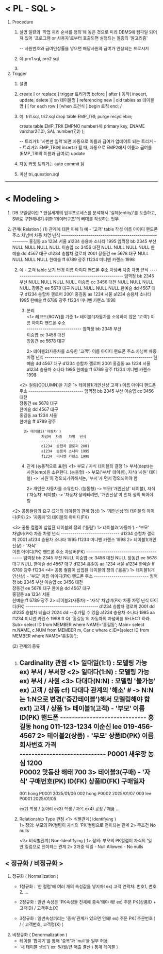 # < PL - SQL >

1. Procedure
	1) 설명
		일련의 '작업 처리 순서를 정의'해 놓은 것으로 미리 DBMS에 컴파일 되어져 있어 '프로그램 or 사용자'로부터 호출되면 실행되는 일종의 '알고리즘'
		
		-- 사원번호와 급여인상률을 넣으면 해당사원의 급여가 인상되는 프로시저
		
	2) 예
	   pro1.sql, pro2.sql
	   
	3) 
2. Trigger
	1) 설명
	2) create [ or replace ] trigger 트리거명
	   before | after
		   [ 동작( inseert, update, delete )] on 테이블명
		   [ referencing new | old tables as 테이블명 ]
		   [ for each row ]
		   [when 조건식 ]
	   begin
		   로직
	   end;
	   /
	   
	3) 예: tri1.sql, tri2.sql
		drop table EMP_TRI;
		purge recyclebin;

		create table EMP_TRI(
		    EMPNO number(4) primary key, 
		    ENAME varchar2(10), 
		    SAL number(7,2)
		);

        -- 트리거1: '사번만 입력'되면 자동으로 이름과 급여가 업데이트 되는 트리거 
		-- 트리거2: EMP_TRI에 insert가 될 때, 자동으로 EMP2에서 이름과 급여를 (EMP_TRI의 이름과 급여로) update 
		
	4) 자동 커밋
	   트리거는 auto commit 됨
	   
	5) 미션
	   tri_question.sql
	   

---

# < Modeling >

1. DB 모델링이란 ?
   현실세계의 업무프로세스를 분석해서 '실체(entity)'를 도출하고, 
   SW로 구현해내기 위한 '데이터구조'의 뼈대를 작성하는 업무 

2. 관계( Relation )
   (1) 관계에 대한 이해
       1) 예 - '고객' table 작성
           이름   아이디   핸드폰   주소   차넘버   차종   차명  년식 
	   ---------------------------------------------------------
	   홍길동  aa     1234   서울   a1234  승용차 소나타 1995
	   임꺽정  bb     2345   부산   NULL   NULL    NULL  NULL
	   이승엽  cc     3456   대전   NULL   NULL    NULL  NULL
	   한예슬  dd     4567   대구   d1234  승합차 갤로퍼 2001 
	   장동건  ee     5678   대구   NULL   NULL    NULL  NULL
	   한예슬  ff     6789   광주   f1234  미니벤 카렌스 1998 

    2) 예 - 고객 table 보기 변경 
	   이름   아이디   핸드폰   주소   차넘버  차종   차명  년식 
           ---------------------------------------------------------
           임꺽정  bb     2345   부산   NULL   NULL    NULL  NULL
           이승엽  cc     3456   대전   NULL   NULL    NULL  NULL
           장동건  ee     5678   대구   NULL   NULL    NULL  NULL
           한예슬  dd     4567   대구   d1234  승합차 갤로퍼 2001
           홍길동  aa     1234   서울   a1234  승용차 소나타 1995
           한예슬  ff     6789   광주   f1234  미니벤 카렌스 1998

        3) 분리   
		   <1> 레코드(ROW)를 기준
		      1> 테이블1(자동차를 소유하지 않은 '고객')
	                 이름  아이디  핸드폰  주소  
	               ----------------------------
	                 임꺽정  bb     2345   부산   
	                 이승엽  cc     3456   대전   
	                 장동건  ee     5678   대구 
	
	          2> 테이블2(자동차를 소유한 '고객')
	                 이름  아이디  핸드폰   주소   차넘버  차종   차명  년식 
	               -------------------------------------------------------
	                 한예슬  dd   4567   대구   d1234  승합차 갤로퍼 2001
	                 홍길동  aa   1234   서울   a1234  승용차 소나타 1995
	                 한예슬  ff   6789   광주   f1234  미니벤 카렌스 1998
	
	      <2> 컬럼(COLUMN)을 기준
		      1> 테이블1(개인신상'고객')
	                 이름  아이디    핸드폰   주소 
	                ----------------------------
	                 임꺽정  bb     2345   부산 
	                 이승엽  cc     3456   대전  
	                 장동건  ee     5678   대구  
	                 한예슬  dd     4567   대구   
	                 홍길동  aa     1234   서울   
	                 한예슬  ff     6789   광주
	
		     2> 테이블2('자동차')
	                 차넘버  차종   차명  년식        
	                ------------------------
	                 d1234  승합차 갤로퍼 2001    
	                 a1234  승용차 소나타 1995   
	                 f1234  미니벤 카렌스 1998  
                 
       4) 관계 (능동적으로 표현)
          <1> 부모 / 자식 테이블의 결정
	      1> 부서(dept)는 사원(emp)을 소유한다. (능동형)
	         -> 부모('부서' 테이블), 자식('사원' 테이블)
		 -> '사원'이 정의되기위해서는, '부서'가 먼저 정의되어야 함

		  2> 개인은 자동차를 소유한다. (능동형)
		 -> 부모('개인신상' 테이블), 자식('자동차' 테이블)
		 -> '자동차'정의되려면, '개인신상'이 먼저 정의 되어야 함 
          
	  <2> 공통컬럼의 요구 (2개의 테이블의 관계 형성) 
	      1> '개인신상'의 테이블의 아이디(PK)
	      2> '자동차'의 테이블의 아이디(FK)

	  <3> 공통 컬럼이 삽입된 테이블의 정의 ('틀림')
	      1> 테이블2('자동차') - '부모'  
                차넘버(PK) 차종   차명  년식
                ------------------------------
                d1234     승합차 갤로퍼 2001 
                a1234     승용차 소나타 1995 
                f1234     미니벤 카렌스 1998 
	      2> 테이블1(개인신상) - '자식'  
                이름  아이디(PK) 핸드폰     주소  차넘버(FK)
                -----------------------------------------
                임꺽정  bb        2345   부산   NULL 
                이승엽  cc        3456   대전   NULL
                장동건  ee        5678   대구   NULL 
                한예슬  dd        4567   대구   d1234
                홍길동  aa        1234   서울   a1234 
                한예슬  ff        6789   광주   f1234
	   <4> 공통 컬럼이 삽입된 테이블의 정의 ('옮음')
	      1> 테이블1(개인신상) - '부모' 
                  이름  아이디(PK) 핸드폰 주소 
                  ----------------------------
                  임꺽정  bb        2345   부산 
                  이승엽  cc        3456   대전  
                  장동건  ee        5678   대구 
                  한예슬  dd        4567   대구   
                  홍길동  aa        1234   서울   
                  한예슬  ff        6789   광주
	      2> 테이블2(자동차) - '자식' 
                  차넘버(PK)  차종   차명  년식  아이디(FK)
                  -------------------------------------
                  d1234     승합차  갤로퍼 2001   dd
		  d1235     승합차  테슬라 2024   dd --추가될 수 있음
                  a1234     승용차  소나타 1995   aa
                  f1234     미니벤  카렌스 1998   ff
	    Q) '홍길동'의 자동차의 차넘버를 SELECT 하라
	      Sub> select ID from MEMBER where NAME='홍길동';
	      Main> select m.NAME, c.NUM from MEMBER m, Car c
	           where c.ID=(select ID from MEMBER where NAME='홍길동');

   (2) 관계의 종류 
      1) Cardinality 관점
         <1> 일대일(1:1) : 모델링 가능 
		     ex) 부서 / 부서장 
		 <2> 일대다(1:N) : 모델링 가능 
		     ex) 부서 / 사원 
         <3> 다대다(N:N) : 모델링 '불가능'
		     ex) 고객 / 상품
             cf) 다대다 관계의 '해소' # 
	         -> N:N는 1:N으로 변경('중간테이블')해서 모델링해야 함
		     ex1) 고객 / 상품
                1> 테이블1(고객) - '부모' 
	            이름    ID(PK)   핸드폰 
	            -----------------------------
	            홍길동  hong      011-123-1234
	            이순신  lee       019-456-4567
		2> 테이블2(상품) - '부모' 
	            상품ID(PK) 이름    회사번호  가격      
	            -----------------------------
	            P0001    새우깡  농심      1200         
	            P0002    맛동산  해태       700
		3> 테이블3(구매) - '자식'
		   구매번호(PK)  ID(FK)  상품ID(FK)   구매일자 
		   ---------------------------------------
		   001         hong    P0001    2025/01/06
		   002         hong    P0002    2025/01/07
		   003         lee     P0001    2025/01/05
	     
            ex2) 학생 / 동아리 
		    ex3) 학생 / 과목 
		    ex4) 공장 / 제품
	       ... 

      2) Relationship Type 관점
         <1> 식별관계( Identifying )    
		    1> 정의: 부모의 PK컬럼이 자식의 'PK'컬럼으로 전이되는 관계 
		    2> 무조건 No nulls

		 <2> 비식별관계( Non-Identifying ) 
		    1> 정의: 부모의 PK컬럼이 자식의 '일반'컬럼으로 전이되는 관계
		    2> 2개중 택일 
		       - Null Allowed 
		       - No nulls


## < 정규화 / 비정규화 >

1) 정규화 ( Normalization )
	- 1정규화 : '한 컬럼'에 여러 개의 속성값을 넣지마!
		  ex) 고객
			 연락처: 번호1, 번호2, ...
			 
	- 2정규화 : 일반 속성은 'PK속성들 전체에 종속'돼야 해!
		  ex) 주문
			  PK(상품ID + 고객ID) / 고객주소(X)
	- 3정규화 : 일반속성끼리는 '종속'관계가 있으면 안돼!
		  ex) 주문
			  PK( 주문번호 ) / ( 고객번호, 고객명(X) )
2) 비정규화 ( Denormalization )
	- 테이블 '합치기'를 통해 '중복'과 'null'을 일부 허용
	- '새 테이블 생성'( ex: 일/월/년 매출 결산 / 통계 테이블 )

